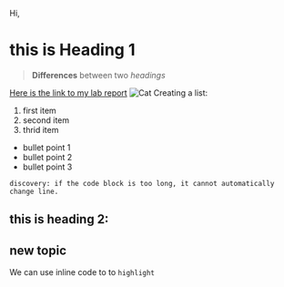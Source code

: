 Hi, 

# this is Heading 1 

> **Differences** between two *headings*

[Here is the link to my lab report](https://github.com/astoriama/cse15l-lab-reports/edit/main/index.md)
![Cat](https://i.guim.co.uk/img/media/26392d05302e02f7bf4eb143bb84c8097d09144b/446_167_3683_2210/master/3683.jpg?width=1200&height=1200&quality=85&auto=format&fit=crop&s=49ed3252c0b2ffb49cf8b508892e452d )
Creating a list:
1. first item
2. second item
3. thrid item

* bullet point 1
* bullet point 2
* bullet point 3

```
discovery: if the code block is too long, it cannot automatically change line.
```
## this is heading 2: 

new topic
---
We can use inline code to to `highlight`
